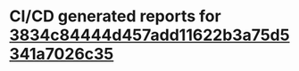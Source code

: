 # CI/CD generated reports for [3834c84444d457add11622b3a75d5341a7026c35](https://github.com/hydephp/develop/commit/3834c84444d457add11622b3a75d5341a7026c35)
